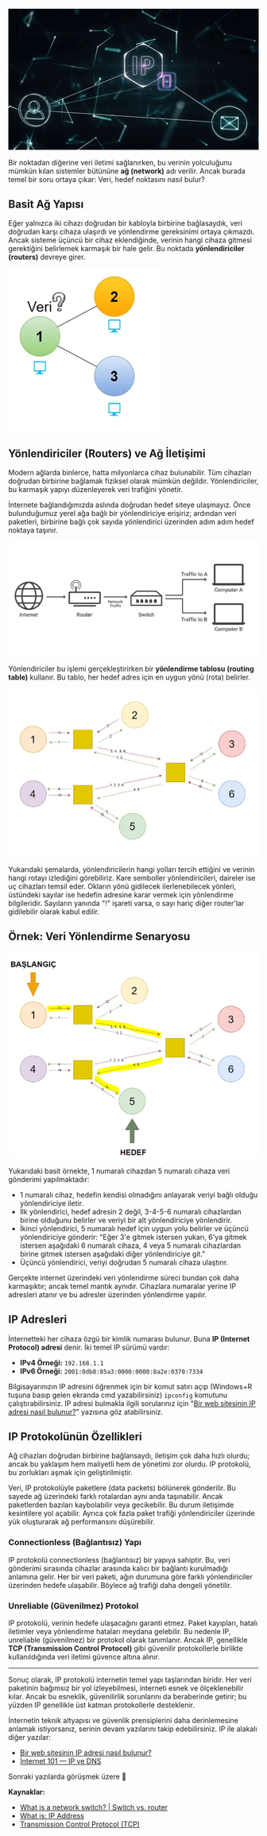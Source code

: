 ![internet](/img/ip-2.png)

Bir noktadan diğerine veri iletimi sağlanırken, bu verinin yolculuğunu mümkün kılan sistemler bütününe **ağ (network)** adı verilir. Ancak burada temel bir soru ortaya çıkar: Veri, hedef noktasını nasıl bulur?

## Basit Ağ Yapısı

Eğer yalnızca iki cihazı doğrudan bir kabloyla birbirine bağlasaydık, veri doğrudan karşı cihaza ulaşırdı ve yönlendirme gereksinimi ortaya çıkmazdı. Ancak sisteme üçüncü bir cihaz eklendiğinde, verinin hangi cihaza gitmesi gerektiğini belirlemek karmaşık bir hale gelir. Bu noktada **yönlendiriciler (routers)** devreye girer.

![internet](/img/data-tr.png)

## Yönlendiriciler (Routers) ve Ağ İletişimi

Modern ağlarda binlerce, hatta milyonlarca cihaz bulunabilir. Tüm cihazları doğrudan birbirine bağlamak fiziksel olarak mümkün değildir. Yönlendiriciler, bu karmaşık yapıyı düzenleyerek veri trafiğini yönetir.

İnternete bağlandığımızda aslında doğrudan hedef siteye ulaşmayız. Önce bulunduğumuz yerel ağa bağlı bir yönlendiriciye erişiriz; ardından veri paketleri, birbirine bağlı çok sayıda yönlendirici üzerinden adım adım hedef noktaya taşınır.

![internet](/img/internet-broadcasting.png)

Yönlendiriciler bu işlemi gerçekleştirirken bir **yönlendirme tablosu (routing table)** kullanır. Bu tablo, her hedef adres için en uygun yönü (rota) belirler.

![internet](/img/routing.png)

Yukarıdaki şemalarda, yönlendiricilerin hangi yolları tercih ettiğini ve verinin hangi rotayı izlediğini görebiliriz. Kare semboller yönlendiricileri, daireler ise uç cihazları temsil eder. Okların yönü gidilecek ilerlenebilecek yönleri, üstündeki sayılar ise hedefin adresine karar vermek için yönlendirme bilgileridir. Sayıların yanında "!" işareti varsa, o sayı hariç diğer router'lar gidilebilir olarak kabul edilir.

## Örnek: Veri Yönlendirme Senaryosu

![internet](/img/routing-1.png)

Yukarıdaki basit örnekte, 1 numaralı cihazdan 5 numaralı cihaza veri gönderimi yapılmaktadır:

- 1 numaralı cihaz, hedefin kendisi olmadığını anlayarak veriyi bağlı olduğu yönlendiriciye iletir.
- İlk yönlendirici, hedef adresin 2 değil, 3-4-5-6 numaralı cihazlardan birine olduğunu belirler ve veriyi bir alt yönlendiriciye yönlendirir.
- İkinci yönlendirici, 5 numaralı hedef için uygun yolu belirler ve üçüncü yönlendiriciye gönderir: "Eğer 3'e gitmek istersen yukarı, 6'ya gitmek istersen aşağıdaki 6 numaralı cihaza, 4 veya 5 numaralı cihazlardan birine gitmek istersen aşağıdaki diğer yönlendiriciye git."
- Üçüncü yönlendirici, veriyi doğrudan 5 numaralı cihaza ulaştırır.

Gerçekte internet üzerindeki veri yönlendirme süreci bundan çok daha karmaşıktır; ancak temel mantık aynıdır. Cihazlara numaralar yerine IP adresleri atanır ve bu adresler üzerinden yönlendirme yapılır.

## IP Adresleri

İnternetteki her cihaza özgü bir kimlik numarası bulunur. Buna **IP (Internet Protocol) adresi** denir. İki temel IP sürümü vardır:

- **IPv4 Örneği:** `192.168.1.1`
- **IPv6 Örneği:** `2001:0db8:85a3:0000:0000:8a2e:0370:7334`

Bilgisayarınızın IP adresini öğrenmek için bir komut satırı açıp (Windows+R tuşuna basıp gelen ekranda cmd yazabilirsiniz) `ipconfig` komutunu çalıştırabilirsiniz. IP adresi bulmakla ilgili sorularınız için "[Bir web sitesinin IP adresi nasıl bulunur?](https://aysedemirel.github.io/#/article/how-find-website-ip)" yazısına göz atabilirsiniz.

## IP Protokolünün Özellikleri

Ağ cihazları doğrudan birbirine bağlansaydı, iletişim çok daha hızlı olurdu; ancak bu yaklaşım hem maliyetli hem de yönetimi zor olurdu. IP protokolü, bu zorlukları aşmak için geliştirilmiştir.

Veri, IP protokolüyle paketlere (data packets) bölünerek gönderilir. Bu sayede ağ üzerindeki farklı rotalardan aynı anda taşınabilir. Ancak paketlerden bazıları kaybolabilir veya gecikebilir. Bu durum iletişimde kesintilere yol açabilir. Ayrıca çok fazla paket trafiği yönlendiriciler üzerinde yük oluşturarak ağ performansını düşürebilir.

### Connectionless (Bağlantısız) Yapı

IP protokolü connectionless (bağlantısız) bir yapıya sahiptir. Bu, veri gönderimi sırasında cihazlar arasında kalıcı bir bağlantı kurulmadığı anlamına gelir. Her bir veri paketi, ağın durumuna göre farklı yönlendiriciler üzerinden hedefe ulaşabilir. Böylece ağ trafiği daha dengeli yönetilir.

### Unreliable (Güvenilmez) Protokol

IP protokolü, verinin hedefe ulaşacağını garanti etmez. Paket kayıpları, hatalı iletimler veya yönlendirme hataları meydana gelebilir. Bu nedenle IP, unreliable (güvenilmez) bir protokol olarak tanımlanır. Ancak IP, genellikle **TCP (Transmission Control Protocol)** gibi güvenilir protokollerle birlikte kullanıldığında veri iletimi güvence altına alınır.

---

Sonuç olarak, IP protokolü internetin temel yapı taşlarından biridir. Her veri paketinin bağımsız bir yol izleyebilmesi, interneti esnek ve ölçeklenebilir kılar. Ancak bu esneklik, güvenilirlik sorunlarını da beraberinde getirir; bu yüzden IP genellikle üst katman protokollerle desteklenir.

İnternetin teknik altyapısı ve güvenlik prensiplerini daha derinlemesine anlamak istiyorsanız, serinin devam yazılarını takip edebilirsiniz. IP ile alakalı diğer yazılar:

- [Bir web sitesinin IP adresi nasıl bulunur?](https://aysedemirel.github.io/#/article/how-find-website-ip)
- [İnternet 101 — IP ve DNS](https://aysedemirel.github.io/#/article/ip-dns)

Sonraki yazılarda görüşmek üzere 👋

**Kaynaklar:**

- [What is a network switch? | Switch vs. router](https://www.cloudflare.com/learning/network-layer/what-is-a-network-switch/)
- [What is: IP Address](https://www.wpbeginner.com/glossary/ip-address/)
- [Transmission Control Protocol (TCP)](https://www.tutorialspoint.com/internet_technologies/internet_protocols.htm)
